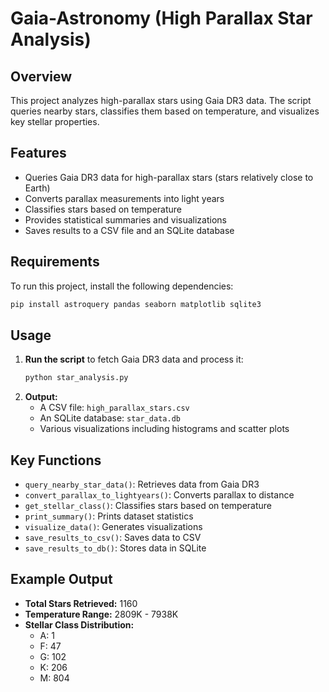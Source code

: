 # Gaia-Astronomy (High Parallax Star Analysis)
## Overview
This project analyzes high-parallax stars using Gaia DR3 data. The script queries nearby stars, classifies them based on temperature, and visualizes key stellar properties.

## Features
- Queries Gaia DR3 data for high-parallax stars (stars relatively close to Earth)
- Converts parallax measurements into light years
- Classifies stars based on temperature
- Provides statistical summaries and visualizations
- Saves results to a CSV file and an SQLite database

## Requirements
To run this project, install the following dependencies:
```sh
pip install astroquery pandas seaborn matplotlib sqlite3
```

## Usage
1. **Run the script** to fetch Gaia DR3 data and process it:
   ```sh
   python star_analysis.py
   ```
2. **Output:**
   - A CSV file: `high_parallax_stars.csv`
   - An SQLite database: `star_data.db`
   - Various visualizations including histograms and scatter plots

## Key Functions
- `query_nearby_star_data()`: Retrieves data from Gaia DR3
- `convert_parallax_to_lightyears()`: Converts parallax to distance
- `get_stellar_class()`: Classifies stars based on temperature
- `print_summary()`: Prints dataset statistics
- `visualize_data()`: Generates visualizations
- `save_results_to_csv()`: Saves data to CSV
- `save_results_to_db()`: Stores data in SQLite

## Example Output
- **Total Stars Retrieved:** 1160
- **Temperature Range:** 2809K - 7938K
- **Stellar Class Distribution:**
  - A: 1
  - F: 47
  - G: 102
  - K: 206
  - M: 804


